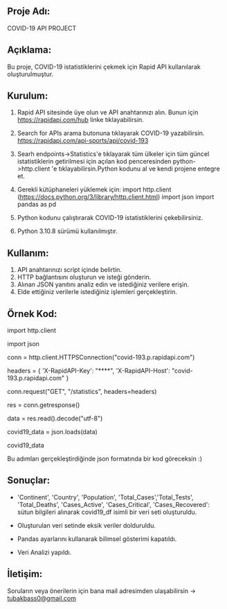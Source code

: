 ## Proje Adı:

COVID-19 API PROJECT

## Açıklama:

Bu proje, COVID-19 istatistiklerini çekmek için Rapid API kullanılarak oluşturulmuştur.

## Kurulum:

1. Rapid API sitesinde üye olun ve API anahtarınızı alın. Bunun için https://rapidapi.com/hub linke tıklayabilirsin.

2. Search for APIs arama butonuna tıklayarak COVID-19 yazabilirsin. https://rapidapi.com/api-sports/api/covid-193

3. Searh endpoints->Statistics'e tıklayarak tüm ülkeler için tüm güncel istatistiklerin getirilmesi için açılan kod penceresinden python->http.client 'e tıklayabilirsin.Python kodunu al ve kendi projene entegre et.

4. Gerekli kütüphaneleri yüklemek için:
   import http.client (https://docs.python.org/3/library/http.client.html)
   import json
   import pandas as pd

5. Python kodunu çalıştırarak COVID-19 istatistiklerini çekebilirsiniz.

6. Python 3.10.8 sürümü kullanılmıştır.

## Kullanım:

1. API anahtarınızı script içinde belirtin.
2. HTTP bağlantısını oluşturun ve isteği gönderin.
3. Alınan JSON yanıtını analiz edin ve istediğiniz verilere erişin.
4. Elde ettiğiniz verilerle istediğiniz işlemleri gerçekleştirin.

## Örnek Kod:

import http.client

import json

conn = http.client.HTTPSConnection("covid-193.p.rapidapi.com")

headers = {
'X-RapidAPI-Key': "\*\*\*\*",
'X-RapidAPI-Host': "covid-193.p.rapidapi.com"
}

conn.request("GET", "/statistics", headers=headers)

res = conn.getresponse()

data = res.read().decode("utf-8")

covid19_data = json.loads(data)

covid19_data

Bu adımları gerçekleştirdiğinde json formatında bir kod göreceksin :)

## Sonuçlar:

- 'Continent', 'Country', 'Population', 'Total_Cases','Total_Tests', 'Total_Deaths', 'Cases_Active', 'Cases_Critical', 'Cases_Recovered': sütun bilgileri alınarak covid19_df isimli bir veri seti oluşturuldu.

- Oluşturulan veri setinde eksik veriler dolduruldu.

- Pandas ayarlarını kullanarak bilimsel gösterimi kapatıldı.
- Veri Analizi yapıldı.

## İletişim:

Soruların veya önerilerin için bana mail adresimden ulaşabilirsin -> tubakbass0@gmail.com
